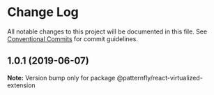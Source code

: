 # Change Log

All notable changes to this project will be documented in this file.
See [Conventional Commits](https://conventionalcommits.org) for commit guidelines.

## 1.0.1 (2019-06-07)

**Note:** Version bump only for package @patternfly/react-virtualized-extension
